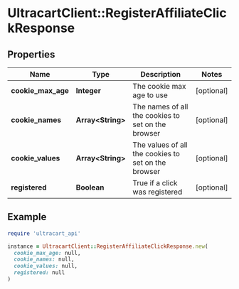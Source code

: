 # UltracartClient::RegisterAffiliateClickResponse

## Properties

| Name | Type | Description | Notes |
| ---- | ---- | ----------- | ----- |
| **cookie_max_age** | **Integer** | The cookie max age to use | [optional] |
| **cookie_names** | **Array&lt;String&gt;** | The names of all the cookies to set on the browser | [optional] |
| **cookie_values** | **Array&lt;String&gt;** | The values of all the cookies to set on the browser | [optional] |
| **registered** | **Boolean** | True if a click was registered | [optional] |

## Example

```ruby
require 'ultracart_api'

instance = UltracartClient::RegisterAffiliateClickResponse.new(
  cookie_max_age: null,
  cookie_names: null,
  cookie_values: null,
  registered: null
)
```

